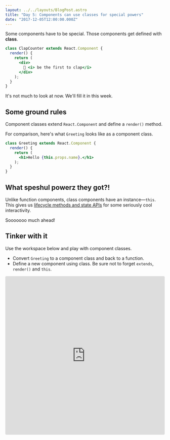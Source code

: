 ```yaml
---
layout: ../../layouts/BlogPost.astro
title: "Day 5: Components can use classes for special powers"
date: "2017-12-05T12:00:00.000Z"
---
```


<div class="measure">

Some components have to be special.
Those components get defined with **class**.

```jsx
class ClapCounter extends React.Component {
  render() {
    return (
      <div>
        👏 <i> be the first to clap</i>
      </div>
    );
  }
}
```

It's not much to look at now.
We'll fill it in this week.

## Some ground rules

Component classes extend `React.Component` and define a `render()` method.

For comparison, here's what `Greeting` looks like as a component class.

```jsx
class Greeting extends React.Component {
  render() {
    return (
      <h1>Hello {this.props.name}.</h1>
    );
  }
}
```


## What speshul powerz they got?!

Unlike function components, class components have an instance—`this`. This gives us [lifecycle methods and state APIs](https://reactjs.org/docs/react-component.html) for some seriously cool interactivity.

Sooooooo much ahead!

## Tinker with it

Use the workspace below and play with component classes.

* Convert `Greeting` to a component class and back to a function.
* Define a new component using class. Be sure not to forget `extends`, `render()` and `this`.

</div>

<iframe src="https://codesandbox.io/embed/mny86kooy" style="width:100%; height:500px; border:0; border-radius: 4px; overflow:hidden;" sandbox="allow-modals allow-forms allow-popups allow-scripts allow-same-origin"></iframe>